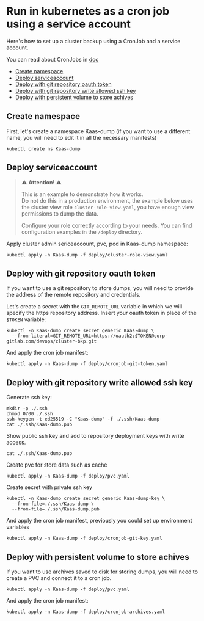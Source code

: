 # Run in kubernetes as a cron job using a service account <!-- omit in toc -->

Here's how to set up a cluster backup using a CronJob and a service account.

You can read about CronJobs in [doc](https://kubernetes.io/docs/concepts/workloads/controllers/cron-jobs/)

* [Create namespace](#create-namespace)
* [Deploy serviceaccount](#deploy-serviceaccount)
* [Deploy with git repository oauth token](#deploy-with-git-repository-oauth-token)
* [Deploy with git repository write allowed ssh key](#deploy-with-git-repository-write-allowed-ssh-key)
* [Deploy with persistent volume to store achives](#deploy-with-persistent-volume-to-store-achives)

## Create namespace

First, let's create a namespace Kaas-dump (if you want to use a different name,
you will need to edit it in all the necessary manifests)

```shell
kubectl create ns Kaas-dump
```

## Deploy serviceaccount

> ⚠️ **Attention!** ⚠️
> 
> This is an example to demonstrate how it works.  
> Do not do this in a production environment,
> the example below uses the cluster view role `cluster-role-view.yaml`,
> you have enough view permissions to dump the data.
> 
> Configure your role correctly according to your needs.
> You can find configuration examples in the `/deploy` directory.

Apply cluster admin sericeaccount, pvc, pod in Kaas-dump namespace:

```shell
kubectl apply -n Kaas-dump -f deploy/cluster-role-view.yaml
```

## Deploy with git repository oauth token

If you want to use a git repository to store dumps, you will need to provide the
address of the remote repository and credentials.

Let's create a secret with the `GIT_REMOTE_URL` variable in which we will
specify the https repository address. Insert your oauth token in place of the
`$TOKEN` variable:

```shell
kubectl -n Kaas-dump create secret generic Kaas-dump \
  --from-literal=GIT_REMOTE_URL=https://oauth2:$TOKEN@corp-gitlab.com/devops/cluster-bkp.git
```

And apply the cron job manifest:

```shell
kubectl apply -n Kaas-dump -f deploy/cronjob-git-token.yaml
```

## Deploy with git repository write allowed ssh key

Generate ssh key:

```shell
mkdir -p ./.ssh
chmod 0700 ./.ssh
ssh-keygen -t ed25519 -C "Kaas-dump" -f ./.ssh/Kaas-dump
cat ./.ssh/Kaas-dump.pub
```

Show public ssh key and add to repository deployment keys with write access.

```shell
cat ./.ssh/Kaas-dump.pub
```

Create pvc for store data such as cache

```shell
kubectl apply -n Kaas-dump -f deploy/pvc.yaml
```

Create secret with private ssh key

```shell
kubectl -n Kaas-dump create secret generic Kaas-dump-key \
  --from-file=./.ssh/Kaas-dump \
  --from-file=./.ssh/Kaas-dump.pub
```

And apply the cron job manifest,
previously you could set up environment variables

```shell
kubectl apply -n Kaas-dump -f deploy/cronjob-git-key.yaml
```

## Deploy with persistent volume to store achives

If you want to use archives saved to disk for storing dumps,
you will need to create a PVC and connect it to a cron job.

```shell
kubectl apply -n Kaas-dump -f deploy/pvc.yaml
```

And apply the cron job manifest:

```shell
kubectl apply -n Kaas-dump -f deploy/cronjob-archives.yaml
```
